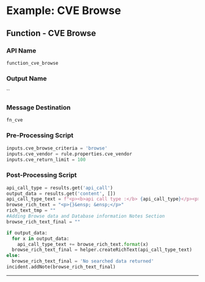 <!--
    DO NOT MANUALLY EDIT THIS FILE
    THIS FILE IS AUTOMATICALLY GENERATED WITH resilient-sdk codegen
    Generated with resilient-sdk v51.0.5.0.1475
-->

# Example: CVE Browse

## Function - CVE Browse

### API Name
`function_cve_browse`

### Output Name
``

### Message Destination
`fn_cve`

### Pre-Processing Script
```python
inputs.cve_browse_criteria = 'browse'
inputs.cve_vendor = rule.properties.cve_vendor
inputs.cve_return_limit = 100
```

### Post-Processing Script
```python
api_call_type = results.get('api_call')
output_data = results.get('content', [])
api_call_type_text = f"<p><b>api call type :</b> {api_call_type}</p><p><b>vendor :</b> {rule.properties.cve_vendor} </p>"
browse_rich_text = "<p>{}&ensp; &ensp;</p>"
rich_text_tmp = ""
#Adding Browse data and Database information Notes Section
browse_rich_text_final = ""

if output_data:
  for x in output_data:
    api_call_type_text += browse_rich_text.format(x)
  browse_rich_text_final = helper.createRichText(api_call_type_text)
else:
  browse_rich_text_final = 'No searched data returned'
incident.addNote(browse_rich_text_final)
```

---

